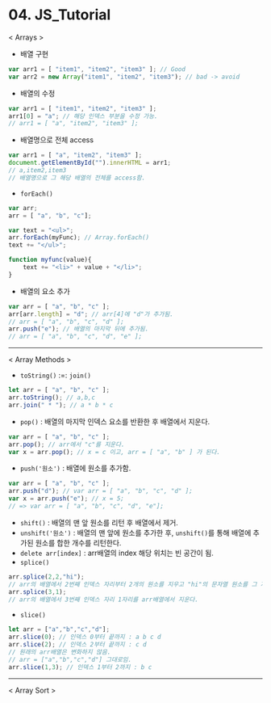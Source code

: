 # 04. JS_Tutorial

< Arrays >

- 배열 구현

```javascript
var arr1 = [ "item1", "item2", "item3" ]; // Good
var arr2 = new Array("item1", "item2", "item3"); // bad -> avoid
```

- 배열의 수정

```javascript
var arr1 = [ "item1", "item2", "item3" ];
arr1[0] = "a"; // 해당 인덱스 부분을 수정 가능.
// arr1 = [ "a", "item2", "item3" ];
```

- 배열명으로 전체 access

```javascript
var arr1 = [ "a", "item2", "item3" ];
document.getElementById("").innerHTML = arr1;
// a,item2,item3
// 배열명으로 그 해당 배열의 전체를 access함.
```

- `forEach()`

```javascript
var arr;
arr = [ "a", "b", "c"];

var text = "<ul>";
arr.forEach(myFunc); // Array.forEach()
text += "</ul>";

function myfunc(value){
	text += "<li>" + value + "</li>";
}
```

- 배열의 요소 추가

```javascript
var arr = [ "a", "b", "c" ];
arr[arr.length] = "d"; // arr[4]에 "d"가 추가됨.
// arr = [ "a", "b", "c", "d" ];
arr.push("e"); // 배열의 마지막 뒤에 추가됨.
// arr = [ "a", "b", "c", "d", "e" ];
```

---

< Array Methods >

- `toString()` :=: `join()`

```javascript
let arr = [ "a", "b", "c" ];
arr.toString(); // a,b,c
arr.join(" * "); // a * b * c
```

- `pop()` : 배열의 마지막 인덱스 요소를 반환한 후 배열에서 지운다.

```javascript
var arr = [ "a", "b", "c" ];
arr.pop(); // arr에서 "c"를 지운다.
var x = arr.pop(); // x = c 이고, arr = [ "a", "b" ] 가 된다.
```

- `push('원소')` : 배열에 원소를 추가함.

```javascript
var arr = [ "a", "b", "c" ];
arr.push("d"); // var arr = [ "a", "b", "c", "d" ];
var x = arr.push("e"); // x = 5; 
// => var arr = [ "a", "b", "c", "d", "e"];
```

- `shift()` : 배열의 맨 앞 원소를 리턴 후 배열에서 제거.
- `unshift('원소')` : 배열의 맨 앞에 원소를 추가한 후, `unshift()`를 통해 배열에 추가된 원소를 합한 개수를 리턴한다.
- `delete arr[index]` : arr배열의 index 해당 위치는 빈 공간이 됨.
- `splice()`

```javascript
arr.splice(2,2,"hi"); 
// arr의 배열에서 2번째 인덱스 자리부터 2개의 원소를 지우고 "hi"의 문자열 원소를 그 자리에 추가한다.
arr.splice(3,1);
// arr의 배열에서 3번째 인덱스 자리 1자리를 arr배열에서 지운다.
```

- `slice()`

```javascript
let arr = ["a","b","c","d"];
arr.slice(0); // 인덱스 0부터 끝까지 : a b c d
arr.slice(2); // 인덱스 2부터 끝까지 : c d
// 원래의 arr배열은 변화하지 않음.
// arr = ["a","b","c","d"] 그대로임.
arr.slice(1,3); // 인덱스 1부터 2까지 : b c
```

---

< Array Sort >

